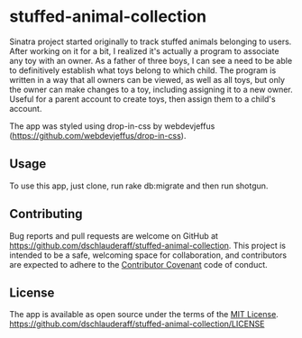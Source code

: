 # stuffed-animal-collection
Sinatra project started originally to track stuffed animals belonging to users. After working on it for a bit, I realized it's actually a program to associate any toy with an owner. As a father of three boys, I can see a need to be able to definitively establish what toys belong to which child. The program is written in a way that all owners can be viewed, as well as all toys, but only the owner can make changes to a toy, including assigning it to a new owner. Useful for a parent account to create toys, then assign them to a child's account.

The app was styled using drop-in-css by webdevjeffus (https://github.com/webdevjeffus/drop-in-css).



## Usage

To use this app, just clone, run rake db:migrate and then run shotgun.

## Contributing

Bug reports and pull requests are welcome on GitHub at https://github.com/dschlauderaff/stuffed-animal-collection. This project is intended to be a safe, welcoming space for collaboration, and contributors are expected to adhere to the [Contributor Covenant](http://contributor-covenant.org) code of conduct.

## License

The app is available as open source under the terms of the [MIT License](http://opensource.org/licenses/MIT). https://github.com/dschlauderaff/stuffed-animal-collection/LICENSE
